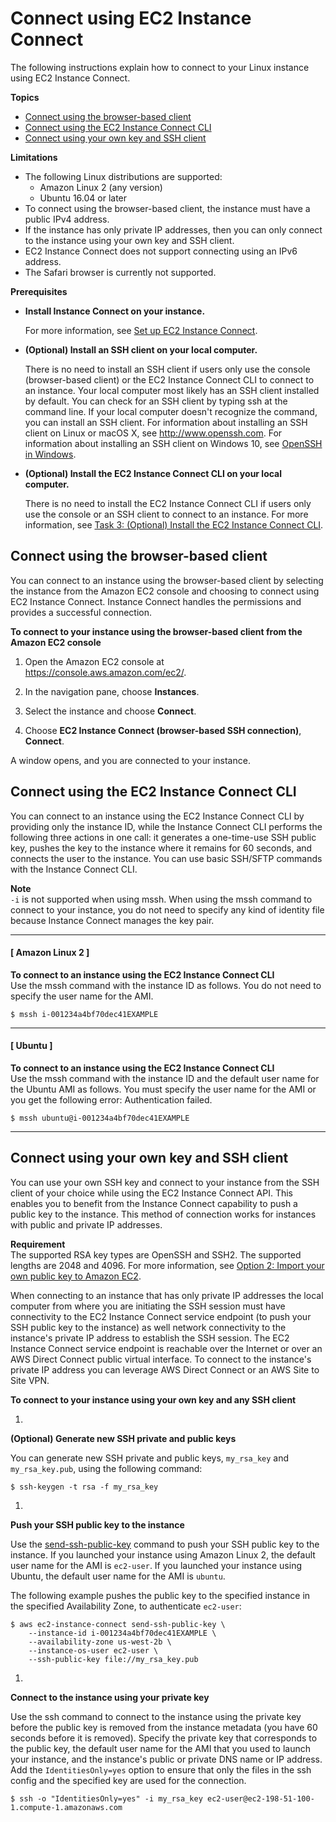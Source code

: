 # Connect using EC2 Instance Connect<a name="ec2-instance-connect-methods"></a>

The following instructions explain how to connect to your Linux instance using EC2 Instance Connect\.

**Topics**
+ [Connect using the browser\-based client](#ec2-instance-connect-connecting-console)
+ [Connect using the EC2 Instance Connect CLI](#ec2-instance-connect-connecting-ec2-cli)
+ [Connect using your own key and SSH client](#ec2-instance-connect-connecting-aws-cli)

**Limitations**
+ The following Linux distributions are supported:
  + Amazon Linux 2 \(any version\)
  + Ubuntu 16\.04 or later
+ To connect using the browser\-based client, the instance must have a public IPv4 address\.
+ If the instance has only private IP addresses, then you can only connect to the instance using your own key and SSH client\.
+ EC2 Instance Connect does not support connecting using an IPv6 address\.
+ The Safari browser is currently not supported\.

**Prerequisites**
+ **Install Instance Connect on your instance\.**

  For more information, see [Set up EC2 Instance Connect](ec2-instance-connect-set-up.md)\.
+ **\(Optional\) Install an SSH client on your local computer\.**

  There is no need to install an SSH client if users only use the console (browser-based client) or the EC2 Instance Connect CLI to connect to an instance\. Your local computer most likely has an SSH client installed by default\. You can check for an SSH client by typing ssh at the command line\. If your local computer doesn't recognize the command, you can install an SSH client\. For information about installing an SSH client on Linux or macOS X, see [http://www\.openssh\.com](http://www.openssh.com/)\. For information about installing an SSH client on Windows 10, see [OpenSSH in Windows](https://docs.microsoft.com/en-us/windows-server/administration/openssh/openssh_overview)\.
+ **\(Optional\) Install the EC2 Instance Connect CLI on your local computer\.**

  There is no need to install the EC2 Instance Connect CLI if users only use the console or an SSH client to connect to an instance\. For more information, see [Task 3: \(Optional\) Install the EC2 Instance Connect CLI](ec2-instance-connect-set-up.md#ec2-instance-connect-install-eic-CLI)\.

## Connect using the browser\-based client<a name="ec2-instance-connect-connecting-console"></a>

You can connect to an instance using the browser\-based client by selecting the instance from the Amazon EC2 console and choosing to connect using EC2 Instance Connect\. Instance Connect handles the permissions and provides a successful connection\.

**To connect to your instance using the browser\-based client from the Amazon EC2 console**

1. Open the Amazon EC2 console at [https://console\.aws\.amazon\.com/ec2/](https://console.aws.amazon.com/ec2/)\.

1. In the navigation pane, choose **Instances**\.

1. Select the instance and choose **Connect**\.

1. Choose **EC2 Instance Connect \(browser\-based SSH connection\)**, **Connect**\.

A window opens, and you are connected to your instance\.

## Connect using the EC2 Instance Connect CLI<a name="ec2-instance-connect-connecting-ec2-cli"></a>

You can connect to an instance using the EC2 Instance Connect CLI by providing only the instance ID, while the Instance Connect CLI performs the following three actions in one call: it generates a one\-time\-use SSH public key, pushes the key to the instance where it remains for 60 seconds, and connects the user to the instance\. You can use basic SSH/SFTP commands with the Instance Connect CLI\.

**Note**  
`-i` is not supported when using mssh\. When using the mssh command to connect to your instance, you do not need to specify any kind of identity file because Instance Connect manages the key pair\.

------
#### [ Amazon Linux 2 ]

**To connect to an instance using the EC2 Instance Connect CLI**  
Use the mssh command with the instance ID as follows\. You do not need to specify the user name for the AMI\.

```
$ mssh i-001234a4bf70dec41EXAMPLE
```

------
#### [ Ubuntu ]

**To connect to an instance using the EC2 Instance Connect CLI**  
Use the mssh command with the instance ID and the default user name for the Ubuntu AMI as follows\. You must specify the user name for the AMI or you get the following error: Authentication failed\.

```
$ mssh ubuntu@i-001234a4bf70dec41EXAMPLE
```

------

## Connect using your own key and SSH client<a name="ec2-instance-connect-connecting-aws-cli"></a>

You can use your own SSH key and connect to your instance from the SSH client of your choice while using the EC2 Instance Connect API\. This enables you to benefit from the Instance Connect capability to push a public key to the instance\. This method of connection works for instances with public and private IP addresses.

**Requirement**  
The supported RSA key types are OpenSSH and SSH2\. The supported lengths are 2048 and 4096\. For more information, see [Option 2: Import your own public key to Amazon EC2](ec2-key-pairs.md#how-to-generate-your-own-key-and-import-it-to-aws)\.

When connecting to an instance that has only private IP addresses the local computer from where you are initiating the SSH session must have connectivity to the EC2 Instance Connect service endpoint (to push your SSH public key to the instance) as well network connectivity to the instance's private IP address to establish the SSH session. The EC2 Instance Connect service endpoint is reachable over the Internet or over an AWS Direct Connect public virtual interface. To connect to the instance's private IP address you can leverage AWS Direct Connect or an AWS Site to Site VPN.

**To connect to your instance using your own key and any SSH client**

1. 

**\(Optional\) Generate new SSH private and public keys**

   You can generate new SSH private and public keys, `my_rsa_key` and `my_rsa_key.pub`, using the following command:

   ```
   $ ssh-keygen -t rsa -f my_rsa_key
   ```

1. 

**Push your SSH public key to the instance**

   Use the [send\-ssh\-public\-key](https://docs.aws.amazon.com/cli/latest/reference/ec2-instance-connect/send-ssh-public-key.html) command to push your SSH public key to the instance\. If you launched your instance using Amazon Linux 2, the default user name for the AMI is `ec2-user`\. If you launched your instance using Ubuntu, the default user name for the AMI is `ubuntu`\.

   The following example pushes the public key to the specified instance in the specified Availability Zone, to authenticate `ec2-user`:

   ```
   $ aws ec2-instance-connect send-ssh-public-key \
       --instance-id i-001234a4bf70dec41EXAMPLE \
       --availability-zone us-west-2b \
       --instance-os-user ec2-user \
       --ssh-public-key file://my_rsa_key.pub
   ```

1. 

**Connect to the instance using your private key**

   Use the ssh command to connect to the instance using the private key before the public key is removed from the instance metadata \(you have 60 seconds before it is removed\)\. Specify the private key that corresponds to the public key, the default user name for the AMI that you used to launch your instance, and the instance's public or private DNS name or IP address\. Add the `IdentitiesOnly=yes` option to ensure that only the files in the ssh config and the specified key are used for the connection\. 

   ```
   $ ssh -o "IdentitiesOnly=yes" -i my_rsa_key ec2-user@ec2-198-51-100-1.compute-1.amazonaws.com
   ```
